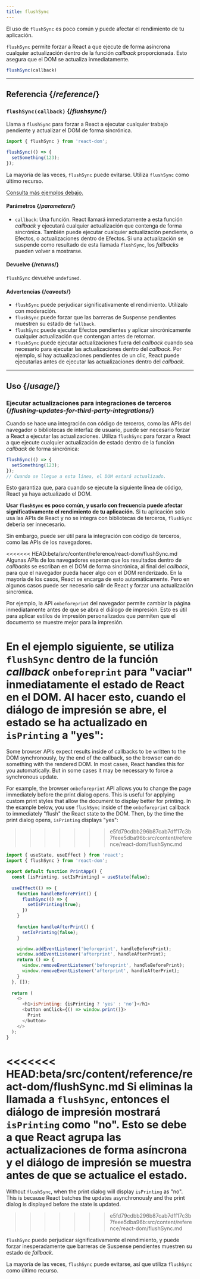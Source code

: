 ```yaml
---
title: flushSync
---
```


<Pitfall>

El uso de `flushSync` es poco común y puede afectar el rendimiento de tu aplicación.

</Pitfall>

<Intro>

`flushSync` permite forzar a React a que ejecute de forma asíncrona cualquier actualización dentro de la función *callback* proporcionada. Esto asegura que el DOM se actualiza inmediatamente.

```js
flushSync(callback)
```

</Intro>

<InlineToc />

---

## Referencia {/*reference*/}

### `flushSync(callback)` {/*flushsync*/}

Llama a `flushSync` para forzar a React a ejecutar cualquier trabajo pendiente y actualizar el DOM de forma sincrónica.

```js
import { flushSync } from 'react-dom';

flushSync(() => {
  setSomething(123);
});
```

La mayoría de las veces, `flushSync` puede evitarse. Utiliza `flushSync` como último recurso.

[Consulta más ejemplos debajo.](#usage)

#### Parámetros {/*parameters*/}


* `callback`: Una función. React llamará inmediatamente a esta función *callback* y ejecutará cualquier actualización que contenga de forma sincrónica. También puede ejecutar cualquier actualización pendiente, o Efectos, o actualizaciones dentro de Efectos. Si una actualización se suspende como resultado de esta llamada `flushSync`, los *fallbacks* pueden volver a mostrarse.

#### Devuelve {/*returns*/}

`flushSync` devuelve `undefined`.

#### Advertencias {/*caveats*/}

* `flushSync` puede perjudicar significativamente el rendimiento. Utilízalo con moderación.
* `flushSync` puede forzar que las barreras de Suspense pendientes muestren su estado de `fallback`.
* `flushSync` puede ejecutar Efectos pendientes y aplicar sincrónicamente cualquier actualización que contengan antes de retornar.
* `flushSync` puede ejecutar actualizaciones fuera del *callback* cuando sea necesario para ejecutar las actualizaciones dentro del *callback*. Por ejemplo, si hay actualizaciones pendientes de un clic, React puede ejecutarlas antes de ejecutar las actualizaciones dentro del *callback*.

---

## Uso {/*usage*/}

### Ejecutar actualizaciones para integraciones de terceros {/*flushing-updates-for-third-party-integrations*/}

Cuando se hace una integración con código de terceros, como las APIs del navegador o bibliotecas de interfaz de usuario, puede ser necesario forzar a React a ejecutar las actualizaciones. Utiliza `flushSync` para forzar a React a que ejecute cualquier <CodeStep step={1}>actualización de estado</CodeStep> dentro de la función *callback* de forma sincrónica:

```js [[1, 2, "setSomething(123)"]]
flushSync(() => {
  setSomething(123);
});
// Cuando se llegue a esta línea, el DOM estará actualizado.
```

Esto garantiza que, para cuando se ejecute la siguiente línea de código, React ya haya actualizado el DOM.

**Usar `flushSync` es poco común, y usarlo con frecuencia puede afectar significativamente el rendimiento de tu aplicación.** Si tu aplicación solo usa las APIs de React y no se integra con bibliotecas de terceros, `flushSync` debería ser innecesario.

Sin embargo, puede ser útil para la integración con código de terceros, como las APIs de los navegadores.

<<<<<<< HEAD:beta/src/content/reference/react-dom/flushSync.md
Algunas APIs de los navegadores esperan que los resultados dentro de *callbacks* se escriban en el DOM de forma sincrónica, al final del *callback*, para que el navegador pueda hacer algo con el DOM renderizado. En la mayoría de los casos, React se encarga de esto automáticamente. Pero en algunos casos puede ser necesario salir de React y forzar una actualización sincrónica.

Por ejemplo, la API `onbeforeprint` del navegador permite cambiar la página inmediatamente antes de que se abra el diálogo de impresión. Esto es útil para aplicar estilos de impresión personalizados que permiten que el documento se muestre mejor para la impresión.

En el ejemplo siguiente, se utiliza `flushSync` dentro de la función *callback* `onbeforeprint` para "vaciar" inmediatamente el estado de React en el DOM. Al hacer esto, cuando el diálogo de impresión se abre, el estado se ha actualizado en `isPrinting` a "yes":
=======
Some browser APIs expect results inside of callbacks to be written to the DOM synchronously, by the end of the callback, so the browser can do something with the rendered DOM. In most cases, React handles this for you automatically. But in some cases it may be necessary to force a synchronous update.

For example, the browser `onbeforeprint` API allows you to change the page immediately before the print dialog opens. This is useful for applying custom print styles that allow the document to display better for printing. In the example below, you use `flushSync` inside of the `onbeforeprint` callback to immediately "flush" the React state to the DOM. Then, by the time the print dialog opens, `isPrinting` displays "yes":
>>>>>>> e5fd79cdbb296b87cab7dff17c3b7feee5dba96b:src/content/reference/react-dom/flushSync.md

<Sandpack>

```js App.js active
import { useState, useEffect } from 'react';
import { flushSync } from 'react-dom';

export default function PrintApp() {
  const [isPrinting, setIsPrinting] = useState(false);
  
  useEffect(() => {
    function handleBeforePrint() {
      flushSync(() => {
        setIsPrinting(true);
      })
    }
    
    function handleAfterPrint() {
      setIsPrinting(false);
    }

    window.addEventListener('beforeprint', handleBeforePrint);
    window.addEventListener('afterprint', handleAfterPrint);
    return () => {
      window.removeEventListener('beforeprint', handleBeforePrint);
      window.removeEventListener('afterprint', handleAfterPrint);
    }
  }, []);
  
  return (
    <>
      <h1>isPrinting: {isPrinting ? 'yes' : 'no'}</h1>
      <button onClick={() => window.print()}>
        Print
      </button>
    </>
  );
}
```

</Sandpack>

<<<<<<< HEAD:beta/src/content/reference/react-dom/flushSync.md
Si eliminas la llamada a `flushSync`, entonces el diálogo de impresión mostrará `isPrinting` como "no". Esto se debe a que React agrupa las actualizaciones de forma asíncrona y el diálogo de impresión se muestra antes de que se actualice el estado.
=======
Without `flushSync`, when the print dialog will display `isPrinting` as "no". This is because React batches the updates asynchronously and the print dialog is displayed before the state is updated.
>>>>>>> e5fd79cdbb296b87cab7dff17c3b7feee5dba96b:src/content/reference/react-dom/flushSync.md

<Pitfall>

`flushSync` puede perjudicar significativamente el rendimiento, y puede forzar inesperadamente que barreras de Suspense pendientes muestren su estado de *fallback*.

La mayoría de las veces, `flushSync` puede evitarse, así que utiliza `flushSync` como último recurso.

</Pitfall>
